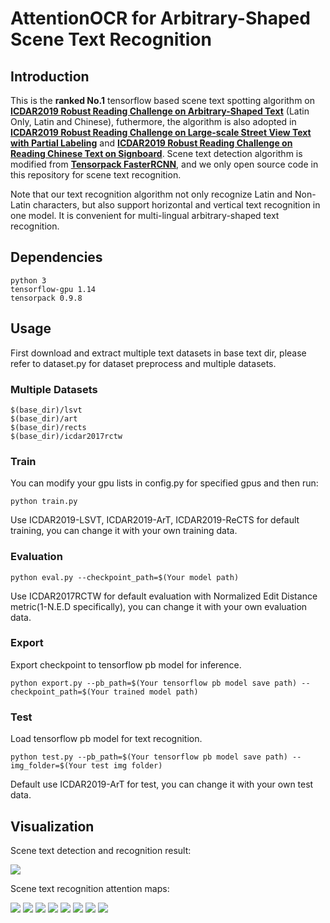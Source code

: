 # AttentionOCR for Arbitrary-Shaped Scene Text Recognition

## Introduction

This is the **ranked No.1** tensorflow based scene text spotting algorithm on [__ICDAR2019 Robust Reading Challenge on Arbitrary-Shaped Text__](https://rrc.cvc.uab.es/?ch=14) (Latin Only, Latin and Chinese), futhermore, the algorithm is also adopted in [__ICDAR2019 Robust Reading Challenge on Large-scale Street View Text with Partial Labeling__](https://rrc.cvc.uab.es/?ch=16) and [__ICDAR2019 Robust Reading Challenge on Reading Chinese Text on Signboard__](https://rrc.cvc.uab.es/?ch=12). 
Scene text detection algorithm is modified from [__Tensorpack FasterRCNN__](https://github.com/tensorpack/tensorpack/tree/master/examples/FasterRCNN), and we only open source code in this repository for scene text recognition.

Note that our text recognition algorithm not only recognize Latin and Non-Latin characters, but also support horizontal and vertical text recognition in one model. It is convenient for multi-lingual arbitrary-shaped text recognition.

## Dependencies

```
python 3
tensorflow-gpu 1.14
tensorpack 0.9.8
```

## Usage

<!-- It is recommended to get familiar the relevant papers listed below:
+ [Neural Machine Translation by Jointly Learning to Align and Translate](https://arxiv.org/abs/1409.0473)
+ [Show, Attend and Tell: Neural Image Caption Generation with Visual Attention](https://arxiv.org/abs/1502.03044) -->

First download and extract multiple text datasets in base text dir, please refer to dataset.py for dataset preprocess and multiple datasets.

### Multiple Datasets

```
$(base_dir)/lsvt
$(base_dir)/art
$(base_dir)/rects
$(base_dir)/icdar2017rctw
```

### Train

You can modify your gpu lists in config.py for specified gpus and then run:
```
python train.py
```
Use ICDAR2019-LSVT, ICDAR2019-ArT, ICDAR2019-ReCTS for default training, you can change it with your own training data.

### Evaluation

```
python eval.py --checkpoint_path=$(Your model path)
```

Use ICDAR2017RCTW for default evaluation with Normalized Edit Distance metric(1-N.E.D specifically), you can change it with your own evaluation data. 

### Export

Export checkpoint to tensorflow pb model for inference.

```
python export.py --pb_path=$(Your tensorflow pb model save path) --checkpoint_path=$(Your trained model path)
```

### Test

Load tensorflow pb model for text recognition.
```
python test.py --pb_path=$(Your tensorflow pb model save path) --img_folder=$(Your test img folder)
```
Default use ICDAR2019-ArT for test, you can change it with your own test data. 

## Visualization

Scene text detection and recognition result:

![](imgs/viz.png)

Scene text recognition attention maps:

![](imgs/attention_maps_gt_1.jpg)
![](imgs/attention_maps_gt_8454.jpg)
![](imgs/attention_maps_gt_8459.jpg)
![](imgs/attention_maps_gt_8473.jpg)
![](imgs/attention_maps_gt_8601.jpg)
![](imgs/attention_maps_gt_8622.jpg)
![](imgs/attention_maps_gt_918.jpg)
![](imgs/attention_maps_gt_94.jpg)